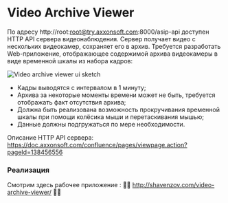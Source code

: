 # Video Archive Viewer

По адресу http://root:root@try.axxonsoft.com:8000/asip-api доступен HTTP API сервера видеонаблюдения. Сервер получает видео с нескольких видеокамер, сохраняет его в архив. Требуется разработать Web-приложение, отображающее содержимой архива видеокамеры в виде временной шкалы из набора кадров:

![Video archive viewer ui sketch](https://shavenzov.github.io/video-archive-viewer/assets/screenshot.jpg)

- Кадры выводятся с интервалом в 1 минуту;
- Архива за некоторые моменты времени может не быть, требуется отображать факт отсутствия архива;
- Должна быть реализована возможность прокручивания временной шкалы при помощи колёсика мыши и перетаскивания мышью;
- Данные должны подгружаться по мере необходимости.

Описание HTTP API сервера: https://doc.axxonsoft.com/confluence/pages/viewpage.action?pageId=138456556

### Реализация

Смотрим здесь рабочее приложение : :policewoman: http://shavenzov.com/video-archive-viewer/ :policeman:

